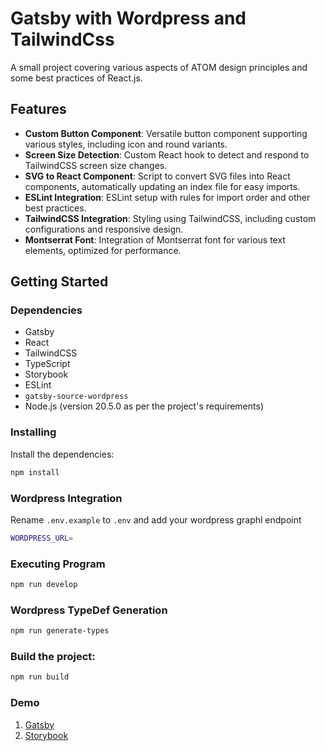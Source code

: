 # Gatsby with Wordpress and TailwindCss

A small project covering various aspects of ATOM design principles and some best practices of React.js.

## Features

- **Custom Button Component**: Versatile button component supporting various styles, including icon and round variants.
- **Screen Size Detection**: Custom React hook to detect and respond to TailwindCSS screen size changes.
- **SVG to React Component**: Script to convert SVG files into React components, automatically updating an index file for easy imports.
- **ESLint Integration**: ESLint setup with rules for import order and other best practices.
- **TailwindCSS Integration**: Styling using TailwindCSS, including custom configurations and responsive design.
- **Montserrat Font**: Integration of Montserrat font for various text elements, optimized for performance.

## Getting Started

### Dependencies

- Gatsby
- React
- TailwindCSS
- TypeScript
- Storybook
- ESLint
- `gatsby-source-wordpress`
- Node.js (version 20.5.0 as per the project's requirements)

### Installing

Install the dependencies:

```sh
npm install
```

### Wordpress Integration

Rename `.env.example` to `.env` and add your wordpress graphl endpoint

```sh
WORDPRESS_URL=
```

### Executing Program

```sh
npm run develop
```

### Wordpress TypeDef Generation

```sh
npm run generate-types
```

### Build the project:

```sh
npm run build
```

### Demo

1.  [Gatsby](https://bright-longma-c72984.netlify.app/)
2.  [Storybook](https://stately-khapse-085a26.netlify.app/)

